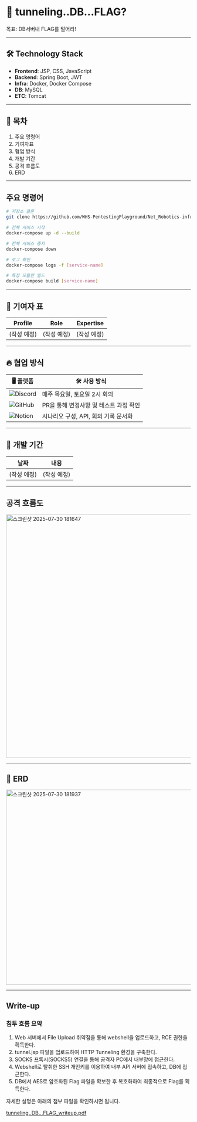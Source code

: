 # 🔐 tunneling..DB…FLAG?

목표:  DB서버내 FLAG를 털어라!

---

## 🛠️ Technology Stack
- **Frontend**: JSP, CSS, JavaScript  
- **Backend**: Spring Boot, JWT  
- **Infra**: Docker, Docker Compose  
- **DB**: MySQL  
- **ETC**: Tomcat

---

## 📑 목차
1. 주요 명령어  
2. 기여자표  
3. 협업 방식  
4. 개발 기간  
5. 공격 흐름도  
6. ERD  

---

## 주요 명령어

```bash
# 저장소 클론
git clone https://github.com/WHS-PentestingPlayground/Net_Robotics-infra.git

# 전체 서비스 시작
docker-compose up -d --build

# 전체 서비스 중지
docker-compose down

# 로그 확인
docker-compose logs -f [service-name]

# 특정 모듈만 빌드
docker-compose build [service-name]
```

---

## 👏 기여자 표

| Profile | Role | Expertise |
|---------|------|-----------|
| (작성 예정) | (작성 예정) | (작성 예정) |

---

## 🔥 협업 방식

| 🖥️ 플랫폼 | 🛠️ 사용 방식 |
|-----------|--------------|
| ![Discord](https://img.shields.io/badge/Discord-5865F2?style=for-the-badge&logo=discord&logoColor=white) | 매주 목요일, 토요일 2시 회의 |
| ![GitHub](https://img.shields.io/badge/GitHub-181717?style=for-the-badge&logo=github&logoColor=white) | PR을 통해 변경사항 및 테스트 과정 확인 |
| ![Notion](https://img.shields.io/badge/Notion-000000?style=for-the-badge&logo=notion&logoColor=white) | 시나리오 구성, API, 회의 기록 문서화 |

---

## 📆 개발 기간

| 날짜 | 내용 |
|------|------|
| (작성 예정) | (작성 예정) |

---

## 공격 흐름도

<img width="1398" height="665" alt="스크린샷 2025-07-30 181647" src="https://github.com/user-attachments/assets/69fa0ce0-49e1-4b7c-9af2-1849aad91ee6" />


---

## 📝 ERD

<img width="1191" height="533" alt="스크린샷 2025-07-30 181937" src="https://github.com/user-attachments/assets/90e38a0a-1e0d-4ce4-b803-dc8cb0adeed5" />


---

## Write-up
### 침투 흐름 요약
1. Web 서버에서 File Upload 취약점을 통해 webshell을 업로드하고, RCE 권한을 획득한다.
2. tunnel.jsp 파일을 업로드하여 HTTP Tunneling 환경을 구축한다.
3. SOCKS 프록시(SOCKS5) 연결을 통해 공격자 PC에서 내부망에 접근한다.
4. Webshell로 탈취한 SSH 개인키를 이용하여 내부 API 서버에 접속하고, DB에 접근한다.
5. DB에서 AES로 암호화된 Flag 파일을 확보한 후 복호화하여 최종적으로 Flag를 획득한다.

자세한 설명은 아래의 첨부 파일을 확인하시면 됩니다.

[tunneling..DB…FLAG_writeup.pdf](https://github.com/user-attachments/files/21506919/tunneling.DB.FLAG_writeup.pdf)

